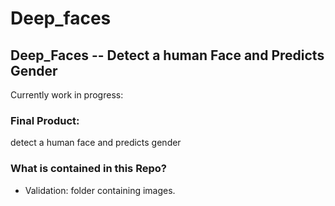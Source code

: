 # Deep_faces
## Deep_Faces -- Detect a human Face and Predicts Gender
Currently work in progress:

### Final Product:
detect a human face and predicts gender

### What is contained in this Repo?
* Validation: folder containing images.

